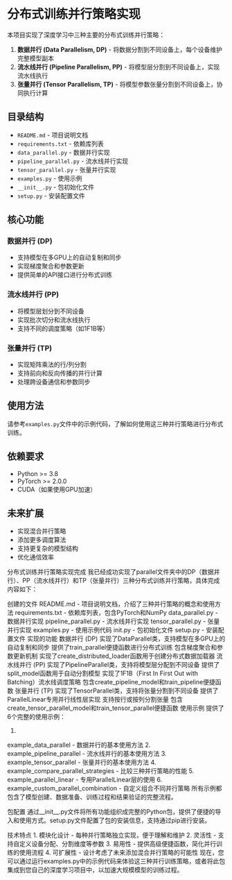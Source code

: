 # 分布式训练并行策略实现

本项目实现了深度学习中三种主要的分布式训练并行策略：

1. **数据并行 (Data Parallelism, DP)** - 将数据分割到不同设备上，每个设备维护完整模型副本
2. **流水线并行 (Pipeline Parallelism, PP)** - 将模型层分割到不同设备上，实现流水线执行
3. **张量并行 (Tensor Parallelism, TP)** - 将模型参数张量分割到不同设备上，协同执行计算

## 目录结构
- `README.md` - 项目说明文档
- `requirements.txt` - 依赖库列表
- `data_parallel.py` - 数据并行实现
- `pipeline_parallel.py` - 流水线并行实现
- `tensor_parallel.py` - 张量并行实现
- `examples.py` - 使用示例
- `__init__.py` - 包初始化文件
- `setup.py` - 安装配置文件

## 核心功能

### 数据并行 (DP)
- 支持模型在多GPU上的自动复制和同步
- 实现梯度聚合和参数更新
- 提供简单的API接口进行分布式训练

### 流水线并行 (PP)
- 将模型层划分到不同设备
- 实现批次切分和流水线执行
- 支持不同的调度策略（如1F1B等）

### 张量并行 (TP)
- 实现矩阵乘法的行/列分割
- 支持前向和反向传播的并行计算
- 处理跨设备通信和参数同步

## 使用方法
请参考`examples.py`文件中的示例代码，了解如何使用这三种并行策略进行分布式训练。

## 依赖要求
- Python >= 3.8
- PyTorch >= 2.0.0
- CUDA（如果使用GPU加速）

## 未来扩展
- 实现混合并行策略
- 添加更多调度算法
- 支持更复杂的模型结构
- 优化通信效率


分布式训练并行策略实现完成
我已经成功实现了parallel文件夹中的DP（数据并行）、PP（流水线并行）和TP（张量并行）三种分布式训练并行策略，具体完成内容如下：

创建的文件
README.md - 项目说明文档，介绍了三种并行策略的概念和使用方法
requirements.txt - 依赖库列表，包含PyTorch和NumPy
data_parallel.py - 数据并行实现
pipeline_parallel.py - 流水线并行实现
tensor_parallel.py - 张量并行实现
examples.py - 使用示例代码
init.py - 包初始化文件
setup.py - 安装配置文件
实现的功能
数据并行 (DP)
实现了DataParallel类，支持模型在多GPU上的自动复制和同步
提供了train_parallel便捷函数进行分布式训练
包含梯度聚合和参数更新机制
实现了create_distributed_loader函数用于创建分布式数据加载器
流水线并行 (PP)
实现了PipelineParallel类，支持将模型层分配到不同设备
提供了split_model函数用于自动分割模型
实现了1F1B（First In First Out with Batching）流水线调度策略
包含create_pipeline_model和train_pipeline便捷函数
张量并行 (TP)
实现了TensorParallel类，支持将张量分割到不同设备
提供了ParallelLinear专用并行线性层实现
支持按行或按列分割张量
包含create_tensor_parallel_model和train_tensor_parallel便捷函数
使用示例
提供了6个完整的使用示例：

1.
example_data_parallel - 数据并行的基本使用方法
2.
example_pipeline_parallel - 流水线并行的基本使用方法
3.
example_tensor_parallel - 张量并行的基本使用方法
4.
example_compare_parallel_strategies - 比较三种并行策略的性能
5.
example_parallel_linear - 专用ParallelLinear层的使用
6.
example_custom_parallel_combination - 自定义组合不同并行策略
所有示例都包含了模型创建、数据准备、训练过程和结果验证的完整流程。

包配置
通过__init__.py文件将所有功能组织成完整的Python包，提供了便捷的导入和使用方式。setup.py文件配置了包的安装信息，支持通过pip进行安装。

技术特点
1.
模块化设计 - 每种并行策略独立实现，便于理解和维护
2.
灵活性 - 支持自定义设备分配、分割维度等参数
3.
易用性 - 提供高级便捷函数，简化并行训练的使用流程
4.
可扩展性 - 设计考虑了未来添加混合并行策略的可能性
现在，您可以通过运行examples.py中的示例代码来体验这三种并行训练策略，或者将此包集成到您自己的深度学习项目中，以加速大规模模型的训练过程。